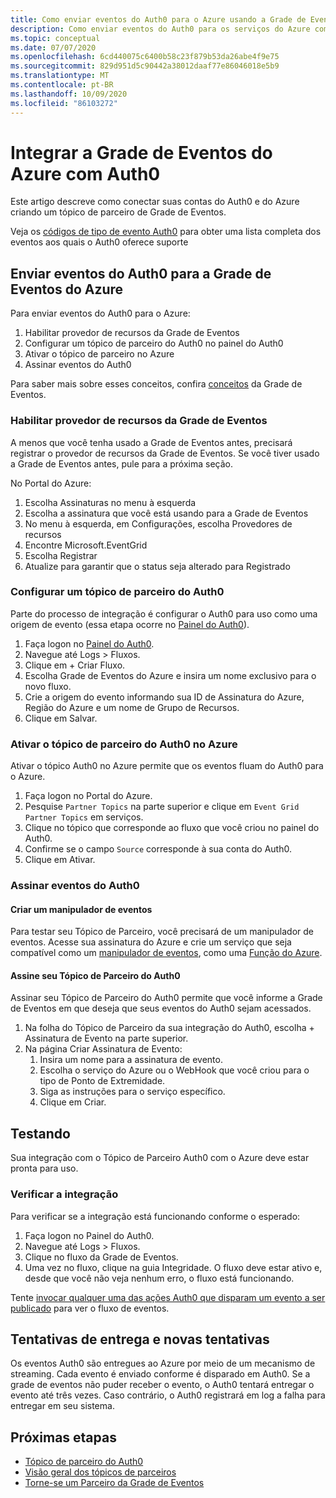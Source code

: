 ```yaml
---
title: Como enviar eventos do Auth0 para o Azure usando a Grade de Eventos do Azure
description: Como enviar eventos do Auth0 para os serviços do Azure com a Grade de Eventos do Azure.
ms.topic: conceptual
ms.date: 07/07/2020
ms.openlocfilehash: 6cd440075c6400b58c23f879b53da26abe4f9e75
ms.sourcegitcommit: 829d951d5c90442a38012daaf77e86046018e5b9
ms.translationtype: MT
ms.contentlocale: pt-BR
ms.lasthandoff: 10/09/2020
ms.locfileid: "86103272"
---
```

# <a name="integrate-azure-event-grid-with-auth0"></a>Integrar a Grade de Eventos do Azure com Auth0

Este artigo descreve como conectar suas contas do Auth0 e do Azure criando um tópico de parceiro de Grade de Eventos.

Veja os [códigos de tipo de evento Auth0](https://auth0.com/docs/logs/references/log-event-type-codes) para obter uma lista completa dos eventos aos quais o Auth0 oferece suporte

## <a name="send-events-from-auth0-to-azure-event-grid"></a>Enviar eventos do Auth0 para a Grade de Eventos do Azure
Para enviar eventos do Auth0 para o Azure:

1. Habilitar provedor de recursos da Grade de Eventos
1. Configurar um tópico de parceiro do Auth0 no painel do Auth0
1. Ativar o tópico de parceiro no Azure
1. Assinar eventos do Auth0

Para saber mais sobre esses conceitos, confira [conceitos](concepts.md) da Grade de Eventos.

### <a name="enable-event-grid-resource-provider"></a>Habilitar provedor de recursos da Grade de Eventos
A menos que você tenha usado a Grade de Eventos antes, precisará registrar o provedor de recursos da Grade de Eventos. Se você tiver usado a Grade de Eventos antes, pule para a próxima seção.

No Portal do Azure:
1. Escolha Assinaturas no menu à esquerda
1. Escolha a assinatura que você está usando para a Grade de Eventos
1. No menu à esquerda, em Configurações, escolha Provedores de recursos
1. Encontre Microsoft.EventGrid
1. Escolha Registrar
1. Atualize para garantir que o status seja alterado para Registrado

### <a name="set-up-an-auth0-partner-topic"></a>Configurar um tópico de parceiro do Auth0
Parte do processo de integração é configurar o Auth0 para uso como uma origem de evento (essa etapa ocorre no [Painel do Auth0](https://manage.auth0.com/)).

1. Faça logon no [Painel do Auth0](https://manage.auth0.com/).
1. Navegue até Logs > Fluxos.
1. Clique em + Criar Fluxo.
1. Escolha Grade de Eventos do Azure e insira um nome exclusivo para o novo fluxo.
1. Crie a origem do evento informando sua ID de Assinatura do Azure, Região do Azure e um nome de Grupo de Recursos. 
1. Clique em Salvar.

### <a name="activate-your-auth0-partner-topic-in-azure"></a>Ativar o tópico de parceiro do Auth0 no Azure
Ativar o tópico Auth0 no Azure permite que os eventos fluam do Auth0 para o Azure.

1. Faça logon no Portal do Azure.
1. Pesquise `Partner Topics` na parte superior e clique em `Event Grid Partner Topics` em serviços.
1. Clique no tópico que corresponde ao fluxo que você criou no painel do Auth0.
1. Confirme se o campo `Source` corresponde à sua conta do Auth0.
1. Clique em Ativar.

### <a name="subscribe-to-auth0-events"></a>Assinar eventos do Auth0

#### <a name="create-an-event-handler"></a>Criar um manipulador de eventos
Para testar seu Tópico de Parceiro, você precisará de um manipulador de eventos. Acesse sua assinatura do Azure e crie um serviço que seja compatível como um [manipulador de eventos](event-handlers.md), como uma [Função do Azure](custom-event-to-function.md).

#### <a name="subscribe-to-your-auth0-partner-topic"></a>Assine seu Tópico de Parceiro do Auth0
Assinar seu Tópico de Parceiro do Auth0 permite que você informe a Grade de Eventos em que deseja que seus eventos do Auth0 sejam acessados.

1. Na folha do Tópico de Parceiro da sua integração do Auth0, escolha + Assinatura de Evento na parte superior.
1. Na página Criar Assinatura de Evento:
    1. Insira um nome para a assinatura de evento.
    1. Escolha o serviço do Azure ou o WebHook que você criou para o tipo de Ponto de Extremidade.
    1. Siga as instruções para o serviço específico.
    1. Clique em Criar.

## <a name="testing"></a>Testando
Sua integração com o Tópico de Parceiro Auth0 com o Azure deve estar pronta para uso.

### <a name="verify-the-integration"></a>Verificar a integração
Para verificar se a integração está funcionando conforme o esperado:

1. Faça logon no Painel do Auth0.
1. Navegue até Logs > Fluxos.
1. Clique no fluxo da Grade de Eventos.
1. Uma vez no fluxo, clique na guia Integridade. O fluxo deve estar ativo e, desde que você não veja nenhum erro, o fluxo está funcionando.

Tente [invocar qualquer uma das ações Auth0 que disparam um evento a ser publicado](https://auth0.com/docs/logs/references/log-event-type-codes) para ver o fluxo de eventos.

## <a name="delivery-attempts-and-retries"></a>Tentativas de entrega e novas tentativas
Os eventos Auth0 são entregues ao Azure por meio de um mecanismo de streaming. Cada evento é enviado conforme é disparado em Auth0. Se a grade de eventos não puder receber o evento, o Auth0 tentará entregar o evento até três vezes. Caso contrário, o Auth0 registrará em log a falha para entregar em seu sistema.

## <a name="next-steps"></a>Próximas etapas

- [Tópico de parceiro do Auth0](auth0-overview.md)
- [Visão geral dos tópicos de parceiros](partner-topics-overview.md)
- [Torne-se um Parceiro da Grade de Eventos](partner-onboarding-overview.md)